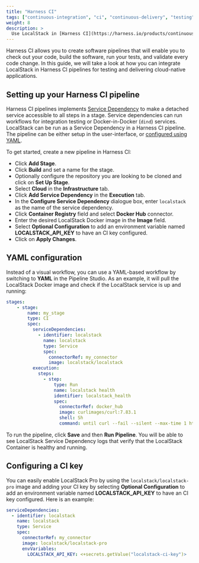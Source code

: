 ```yaml
---
title: "Harness CI"
tags: ["continuous-integration", "ci", "continuous-delivery", "testing"]
weight: 8
description: >
  Use LocalStack in [Harness CI](https://harness.io/products/continuous-integration)
---
```


Harness CI allows you to create software pipelines that will enable you to check out your code, build the software, run your tests, and validate every code change. In this guide, we will take a look at how you can integrate LocalStack in Harness CI pipelines for testing and delivering cloud-native applications.

## Setting up your Harness CI pipeline

Harness CI pipelines implements [Service Dependency](https://docs.harness.io/article/vo4sjbd09g-configure-service-dependency-step-settings) to make a detached service accessible to all steps in a stage. Service dependencies can run workflows for integration testing or Docker-in-Docker (`dind`) services. LocalStack can be run as a Service Dependency in a Harness CI pipeline. The pipeline can be either setup in the user-interface, or [configured using YAML](#yaml-configuration).

To get started, create a new pipeline in Harness CI:

- Click **Add Stage**.
- Click **Build** and set a name for the stage.
- Optionally configure the repository you are looking to be cloned and click on **Set Up Stage**.
- Select **Cloud** in the **Infrastructure** tab.
- Click **Add Service Dependency** in the **Execution** tab.
- In the **Configure Service Dependency** dialogue box, enter `localstack` as the name of the service dependency.
- Click **Container Registry** field and select **Docker Hub** connector.
- Enter the desired LocalStack Docker image in the **Image** field.
- Select **Optional Configuration** to add an environment variable named **LOCALSTACK_API_KEY** to have an CI key configured.
- Click on **Apply Changes**.

## YAML configuration

Instead of a visual workflow, you can use a YAML-based workflow by switching to **YAML** in the Pipeline Studio. As an example, it will pull the LocalStack Docker image and check if the LocalStack service is up and running:

```yaml
stages:
    - stage:
        name: my_stage
        type: CI
        spec:
          serviceDependencies:
            - identifier: localstack
              name: localstack
              type: Service
              spec:
                connectorRef: my_connector
                image: localstack/localstack
          execution:
            steps:
              - step:
                  type: Run
                  name: localstack health
                  identifier: localstack_health
                  spec:
                    connectorRef: docker_hub
                    image: curlimages/curl:7.83.1
                    shell: Sh
                    command: until curl --fail --silent --max-time 1 http://localstack:4566/_localstack/health; do sleep 2; done
```

To run the pipeline, click **Save** and then **Run Pipeline**. You will be able to see LocalStack Service Dependency logs that verify that the LocalStack Container is healthy and running.

## Configuring a CI key

You can easily enable LocalStack Pro by using the `localstack/localstack-pro` image and adding your CI key
by selecting **Optional Configuration** to add an environment variable named **LOCALSTACK_API_KEY** to have an CI key configured. Here is an example:

```yaml
serviceDependencies:
  - identifier: localstack
    name: localstack
    type: Service
    spec:
      connectorRef: my_connector
      image: localstack/localstack-pro
      envVariables:
        LOCALSTACK_API_KEY: <+secrets.getValue("localstack-ci-key")>
```
